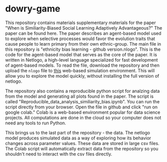 # dowry-game

This repository contains materials supplementary materials for the paper "When is Similiarity-Biased Social Learning Adaptively Advantageous?" The paper can be found here. The paper describes an agent-based model used to explore when selective processes would favor the evolution traits that cause people to learn primary from their own ethnic-group. The main file in this repository is "ethnicity bias learning - github version.nlogo". This is the code for the agent-based model that serves as the core of the paper. It is written in Netlogo, a high-level language specialized for fast development of agent-based models. To read the file, download the repository and then upload the `nlogo` file to [this](https://www.netlogoweb.org/) web-based simulation environment. This will allow you to explore the model quickly, without installing the full version of netlogo.

The repository also contains a reproducible python script for analzing data from the model and generating all plots found in the paper. The script is called "Reproducible_data_analysis_similiarity_bias.ipynb". You can run the script directly from your browser. Open the file in github and click "run on google colab." Colab is a web-based environment popular for data science projects. All computations are done in the cloud so your computer does not need any tools to run Python.

This brings us to the last part of the repository - the data. The netlogo model produces simulated data as a way of exploring how its behavior changes across parameter values. These data are stored in large csv files. The Colab script will automatically extract data from the repository so you shouldn't need to interact with the csv files directly.
